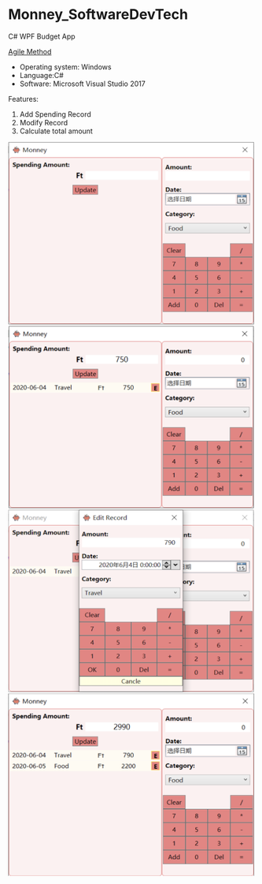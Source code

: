 # Monney_SoftwareDevTech
C# WPF Budget App

[Agile Method](https://trello.com/b/TyPdoTdi)

- Operating system: Windows
- Language:C#
- Software: Microsoft Visual Studio 2017

Features:
1. Add Spending Record
2. Modify Record
3. Calculate total amount

<img width="500" height="370" src="https://github.com/aprilZheng/Monney_SoftwareDevTech/blob/master/Images/MainWindow.png"/>
<img width="500" height="370" src="https://github.com/aprilZheng/Monney_SoftwareDevTech/blob/master/Images/OneRecord.png"/>
<img width="500" height="370" src="https://github.com/aprilZheng/Monney_SoftwareDevTech/blob/master/Images/EditRecord.png"/>
<img width="500" height="370" src="https://github.com/aprilZheng/Monney_SoftwareDevTech/blob/master/Images/MultipleRecords.png"/>
